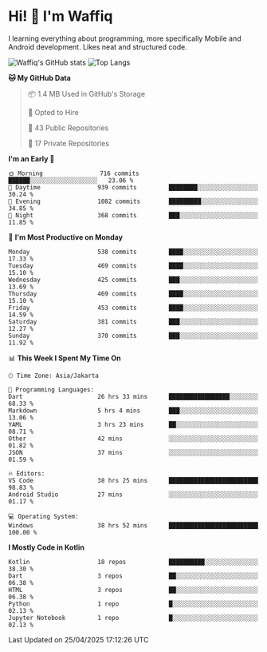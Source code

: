 
# Hi! 👋 I'm Waffiq

I learning everything about programming, more specifically Mobile and Android development. Likes neat and structured code.

<!-- Get to know more about me?

<a href="https://www.linkedin.com/in/waffiqaziz/"><img src="https://img.shields.io/static/v1?label=%20&message=LinkedIn&logo=linkedin&logoColor=white&color=0A66C2&style=for-the-badge" alt="LinkedIn"></a>
<a href="https://www.instagram.com/waffiqaziz/"><img src="https://img.shields.io/static/v1?label=%20&message=instagram&logo=instagram&logoColor=white&labelColor=%23E1306C&color=%23E1306C&style=for-the-badge" alt="Instagram"></a>
<a href="https://web.facebook.com/WaffiqAziz/"><img src="https://img.shields.io/static/v1?label=%20&message=Facebook&logo=facebook&logoColor=white&color=1877F2&style=for-the-badge" alt="Facebook"></a>
<a href="https://twitter.com/waffiqaziz"><img src="https://img.shields.io/static/v1?label=%20&message=X&logo=x&logoColor=white&color=000000&style=for-the-badge" alt="X"></a> -->

![Waffiq's GitHub stats](https://github-readme-stats-eight-theta.vercel.app/api?username=waffiqaziz&show_icons=true&include_all_commits=true&count_private=true&theme=dark)
![Top Langs](https://github-readme-stats.vercel.app/api/top-langs/?username=waffiqaziz&layout=compact&langs_count=8&theme=dark)

<!--START_SECTION:waka-->
**🐱 My GitHub Data** 

> 📦 1.4 MB Used in GitHub's Storage 
 > 
> 💼 Opted to Hire
 > 
> 📜 43 Public Repositories 
 > 
> 🔑 17 Private Repositories 
 > 
**I'm an Early 🐤** 

```text
🌞 Morning                716 commits         ██████░░░░░░░░░░░░░░░░░░░   23.06 % 
🌆 Daytime                939 commits         ████████░░░░░░░░░░░░░░░░░   30.24 % 
🌃 Evening                1082 commits        █████████░░░░░░░░░░░░░░░░   34.85 % 
🌙 Night                  368 commits         ███░░░░░░░░░░░░░░░░░░░░░░   11.85 % 
```
📅 **I'm Most Productive on Monday** 

```text
Monday                   538 commits         ████░░░░░░░░░░░░░░░░░░░░░   17.33 % 
Tuesday                  469 commits         ████░░░░░░░░░░░░░░░░░░░░░   15.10 % 
Wednesday                425 commits         ███░░░░░░░░░░░░░░░░░░░░░░   13.69 % 
Thursday                 469 commits         ████░░░░░░░░░░░░░░░░░░░░░   15.10 % 
Friday                   453 commits         ████░░░░░░░░░░░░░░░░░░░░░   14.59 % 
Saturday                 381 commits         ███░░░░░░░░░░░░░░░░░░░░░░   12.27 % 
Sunday                   370 commits         ███░░░░░░░░░░░░░░░░░░░░░░   11.92 % 
```


📊 **This Week I Spent My Time On** 

```text
🕑︎ Time Zone: Asia/Jakarta

💬 Programming Languages: 
Dart                     26 hrs 33 mins      █████████████████░░░░░░░░   68.33 % 
Markdown                 5 hrs 4 mins        ███░░░░░░░░░░░░░░░░░░░░░░   13.06 % 
YAML                     3 hrs 23 mins       ██░░░░░░░░░░░░░░░░░░░░░░░   08.71 % 
Other                    42 mins             ░░░░░░░░░░░░░░░░░░░░░░░░░   01.82 % 
JSON                     37 mins             ░░░░░░░░░░░░░░░░░░░░░░░░░   01.59 % 

🔥 Editors: 
VS Code                  38 hrs 25 mins      █████████████████████████   98.83 % 
Android Studio           27 mins             ░░░░░░░░░░░░░░░░░░░░░░░░░   01.17 % 

💻 Operating System: 
Windows                  38 hrs 52 mins      █████████████████████████   100.00 % 
```

**I Mostly Code in Kotlin** 

```text
Kotlin                   18 repos            ██████████░░░░░░░░░░░░░░░   38.30 % 
Dart                     3 repos             ██░░░░░░░░░░░░░░░░░░░░░░░   06.38 % 
HTML                     3 repos             ██░░░░░░░░░░░░░░░░░░░░░░░   06.38 % 
Python                   1 repo              █░░░░░░░░░░░░░░░░░░░░░░░░   02.13 % 
Jupyter Notebook         1 repo              █░░░░░░░░░░░░░░░░░░░░░░░░   02.13 % 
```




 Last Updated on 25/04/2025 17:12:26 UTC
<!--END_SECTION:waka-->
